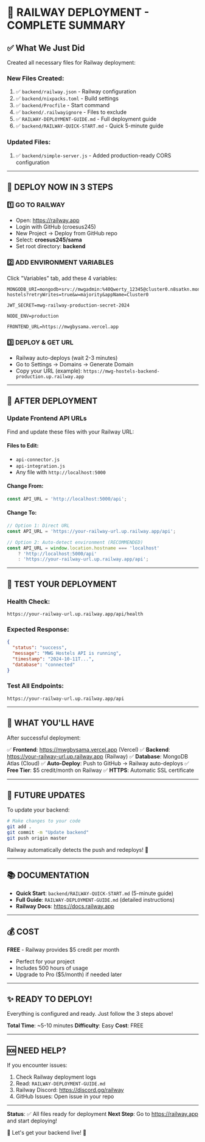 # 🎯 RAILWAY DEPLOYMENT - COMPLETE SUMMARY

## ✅ What We Just Did

Created all necessary files for Railway deployment:

### New Files Created:
1. ✅ `backend/railway.json` - Railway configuration
2. ✅ `backend/nixpacks.toml` - Build settings
3. ✅ `backend/Procfile` - Start command
4. ✅ `backend/.railwayignore` - Files to exclude
5. ✅ `RAILWAY-DEPLOYMENT-GUIDE.md` - Full deployment guide
6. ✅ `backend/RAILWAY-QUICK-START.md` - Quick 5-minute guide

### Updated Files:
1. ✅ `backend/simple-server.js` - Added production-ready CORS configuration

---

## 🚀 DEPLOY NOW IN 3 STEPS

### 1️⃣ GO TO RAILWAY
- Open: https://railway.app
- Login with GitHub (croesus245)
- New Project → Deploy from GitHub repo
- Select: **croesus245/sama**
- Set root directory: **backend**

### 2️⃣ ADD ENVIRONMENT VARIABLES
Click "Variables" tab, add these 4 variables:

```
MONGODB_URI=mongodb+srv://mwgadmin:%40Qwerty_12345@cluster0.n8satkn.mongodb.net/mwg-hostels?retryWrites=true&w=majority&appName=Cluster0

JWT_SECRET=mwg-railway-production-secret-2024

NODE_ENV=production

FRONTEND_URL=https://mwgbysama.vercel.app
```

### 3️⃣ DEPLOY & GET URL
- Railway auto-deploys (wait 2-3 minutes)
- Go to Settings → Domains → Generate Domain
- Copy your URL (example): `https://mwg-hostels-backend-production.up.railway.app`

---

## 📝 AFTER DEPLOYMENT

### Update Frontend API URLs

Find and update these files with your Railway URL:

#### Files to Edit:
- `api-connector.js`
- `api-integration.js`
- Any file with `http://localhost:5000`

#### Change From:
```javascript
const API_URL = 'http://localhost:5000/api';
```

#### Change To:
```javascript
// Option 1: Direct URL
const API_URL = 'https://your-railway-url.up.railway.app/api';

// Option 2: Auto-detect environment (RECOMMENDED)
const API_URL = window.location.hostname === 'localhost' 
    ? 'http://localhost:5000/api'
    : 'https://your-railway-url.up.railway.app/api';
```

---

## 🧪 TEST YOUR DEPLOYMENT

### Health Check:
```
https://your-railway-url.up.railway.app/api/health
```

### Expected Response:
```json
{
  "status": "success",
  "message": "MWG Hostels API is running",
  "timestamp": "2024-10-11T...",
  "database": "connected"
}
```

### Test All Endpoints:
```
https://your-railway-url.up.railway.app/api
```

---

## 🎉 WHAT YOU'LL HAVE

After successful deployment:

✅ **Frontend**: https://mwgbysama.vercel.app (Vercel)
✅ **Backend**: https://your-railway-url.up.railway.app (Railway)
✅ **Database**: MongoDB Atlas (Cloud)
✅ **Auto-Deploy**: Push to GitHub → Railway auto-deploys
✅ **Free Tier**: $5 credit/month on Railway
✅ **HTTPS**: Automatic SSL certificate

---

## 🔄 FUTURE UPDATES

To update your backend:

```bash
# Make changes to your code
git add .
git commit -m "Update backend"
git push origin master
```

Railway automatically detects the push and redeploys! 🚀

---

## 📚 DOCUMENTATION

- **Quick Start**: `backend/RAILWAY-QUICK-START.md` (5-minute guide)
- **Full Guide**: `RAILWAY-DEPLOYMENT-GUIDE.md` (detailed instructions)
- **Railway Docs**: https://docs.railway.app

---

## 💰 COST

**FREE** - Railway provides $5 credit per month
- Perfect for your project
- Includes 500 hours of usage
- Upgrade to Pro ($5/month) if needed later

---

## ✨ READY TO DEPLOY!

Everything is configured and ready. Just follow the 3 steps above!

**Total Time**: ~5-10 minutes
**Difficulty**: Easy
**Cost**: FREE

---

## 🆘 NEED HELP?

If you encounter issues:

1. Check Railway deployment logs
2. Read: `RAILWAY-DEPLOYMENT-GUIDE.md`
3. Railway Discord: https://discord.gg/railway
4. GitHub Issues: Open issue in your repo

---

**Status**: ✅ All files ready for deployment
**Next Step**: Go to https://railway.app and start deploying!

🚂 Let's get your backend live! 🚀
